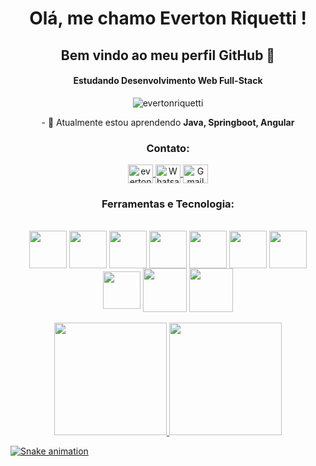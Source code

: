 <h1 align="center">Olá, me chamo Everton Riquetti !</h1> 
<h2 align="center">Bem vindo ao meu perfil GitHub 👋</h2>
<h4 align="center">Estudando Desenvolvimento Web Full-Stack</h4>

<p align="center"> <img src="https://komarev.com/ghpvc/?username=evertonriquetti&label=Profile%20views&color=0e75b6&style=flat" alt="evertonriquetti" /> </p>

<p align="center">- 🌱 Atualmente estou aprendendo <b>Java, Springboot, Angular</b></p>

<h3 align="center">Contato:</h3>
<div align="center">
<a href="https://linkedin.com/in/everton-dos-santos-riquetti" target="blank">
     <img align="center" src="https://raw.githubusercontent.com/rahuldkjain/github-profile-readme-generator/master/src/images/icons/Social/linked-in-alt.svg"        alt="everton-dos-santos-riquetti" height="30" width="40" />
</a>
<a target="_blank" href="https://api.whatsapp.com/send?phone=5514991964009">
  <img align="center" alt="Whatsapp" height="30" width="40" src="https://cdn.cdnlogo.com/logos/w/29/whatsapp-icon.svg" />
</a>
<a target="_blank" href="mailto:everton.riquetti@gmail.com">
  <img align="center" alt="Gmail" height="30" width="40" src="https://cdn.cdnlogo.com/logos/g/24/gmail-icon.svg" />
</a>
</div>

<h3 align="center">Ferramentas e Tecnologia:</h3>
<div align="center"><br>
<img align="center" src="https://cdn.jsdelivr.net/gh/devicons/devicon/icons/java/java-original-wordmark.svg" width="60" height="60"/>
<img align="center" src="https://cdn.jsdelivr.net/gh/devicons/devicon/icons/spring/spring-original-wordmark.svg" width="60" height="60" />
<img align="center" src="https://cdn.jsdelivr.net/gh/devicons/devicon/icons/html5/html5-original.svg" width="60" height="60" />
<img align="center" src="https://cdn.jsdelivr.net/gh/devicons/devicon/icons/javascript/javascript-original.svg" width="60" height="60" />
<img align="center" src="https://cdn.jsdelivr.net/gh/devicons/devicon/icons/css3/css3-original.svg" width="60" height="60" />
<img align="center" src="https://cdn.jsdelivr.net/gh/devicons/devicon/icons/angularjs/angularjs-original.svg" width="60" height="60" />
<img align="center" src="https://cdn.jsdelivr.net/gh/devicons/devicon/icons/php/php-original.svg" width="60" height="60"/>
<img align="center" src="https://cdn.jsdelivr.net/gh/devicons/devicon/icons/csharp/csharp-original.svg" width="60" height="60" />
<img align="center" src="https://cdn.jsdelivr.net/gh/devicons/devicon/icons/mysql/mysql-original-wordmark.svg" width="70" height="70"/>
<img align="center" src="https://cdn.jsdelivr.net/gh/devicons/devicon/icons/microsoftsqlserver/microsoftsqlserver-plain-wordmark.svg" width="70" height="70" />
</div>
<br>

<div align="center">
  <a href="https://github.com/evertonriquetti">
  <img height="180em" src="https://github-readme-stats.vercel.app/api?username=evertonriquetti&show_icons=true&theme=dark&include_all_commits=true&count_private=true"/>
  <img height="180em" src="https://github-readme-stats.vercel.app/api/top-langs/?username=evertonriquetti&layout=compact&langs_count=7&theme=dark"/>
</div>


 ![Snake animation](https://github.com/evertonriquetti/evertonriquetti/blob/output/github-contribution-grid-snake.svg)



